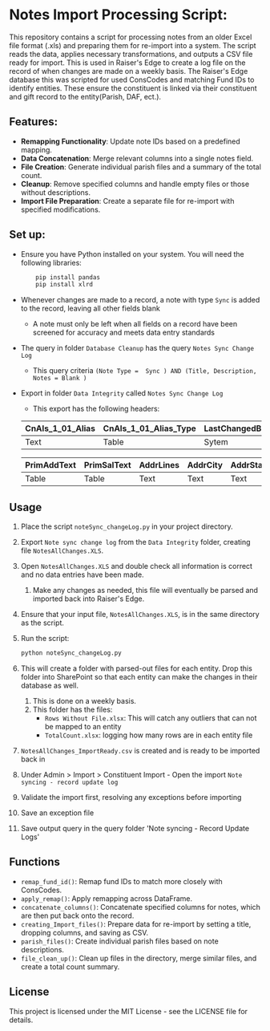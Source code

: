 # Notes Import Processing Script:

This repository contains a script for processing notes from an older Excel file format (.xls) and preparing them for re-import into a system. The script reads the data, applies necessary transformations, and outputs a CSV file ready for import. This is used in Raiser's Edge to create a log file on the record of when changes are made on a weekly basis. The Raiser's Edge database this was scripted for used ConsCodes and matching Fund IDs to identify entities. These ensure the constituent is linked via their constituent and gift record to the entity(Parish, DAF, ect.).

## Features:

- **Remapping Functionality**: Update note IDs based on a predefined mapping.
- **Data Concatenation**: Merge relevant columns into a single notes field.
- **File Creation**: Generate individual parish files and a summary of the total count.
- **Cleanup**: Remove specified columns and handle empty files or those without descriptions.
- **Import File Preparation**: Create a separate file for re-import with specified modifications.

## Set up:

* Ensure you have Python installed on your system. You will need the following libraries: 
  ```sh
      pip install pandas
      pip install xlrd
* Whenever changes are made to a record, a note with type `Sync` is added to the record, leaving all other fields blank
     * A note must only be left when all fields on a record have been screened for accuracy and meets data entry standards
* The query in folder `Database Cleanup` has the query `Notes Sync Change Log`
   * This query criteria `(Note Type =  Sync ) AND (Title, Description, Notes = Blank )`
* Export in folder `Data Integrity` called `Notes Sync Change Log`
   * This export has the following headers:

   | CnAls_1_01_Alias | CnAls_1_01_Alias_Type | LastChangedBy | DateLastChange | ConsID | IsInactive | Deceased | DeceasedDate | Gender | Titl1 | FirstName | MiddleName | LastName | Suffix | MrtlStat | MaidenName | Bday | SRConsID | SRInactive | SRDeceased |    SRDeceasedDate | SRGender | SRTitl1 | SRFirstName | SRMiddleName | SRLastName | SRSuffix | SRMrtlStat | SRMaidenName |
   | ----------------- | --------------------- | ------------- | -------------- | ------ | ---------- | -------- | ------------- | ------ | ----- | --------- | ---------- | -------- | ------ | -------- | ---------- | ---- | -------- | ---------- | ---------- | -------------- | -------- | ------- | ----------- | ------------ | ---------- | -------- | ----------- | ------------- |
   | Text              | Table                 | Sytem         | Date           | Text   | TF         | TF       | Date          | Table  | Table | Text      | Text       | Text     | Table  | Table    | Text       | Date | Text     | TF         | TF         | Date             | Table    | Table   | Text        | Text         | Table      | Table    | Text       | Text         |

   | PrimAddText | PrimSalText | AddrLines | AddrCity | AddrState | AddrZIP | CnNote_1_01_Type | CnNote_1_01_Title | CnNote_1_01_Description | CnNote_1_01_Import_ID | ConsCode_Long | ConsCode_Short | ConsCode_StartDate | ConsCode_EndDate | ConsCode_Long_1 |    ConsCode_Short_1 | ConsCode_StartDate_1 | ConsCode_EndDate_1 | ConsCode_Long_2 | ConsCode_Short_2 | ConsCode_StartDate_2 | ConsCode_EndDate_2 | LastFundIDDesc | LastFundID |
   | --------- | ----------- | --------- | -------- | --------- | -------- | ----------------- | ----------------- | ----------------------- | --------------------- | ------------- | -------------- | ------------------ | ---------------- | -------------- | ---------------- | ------------------- | ----------------- | -------------- | ---------------- | ------------------- | ----------------- | --------------- | --------- |
   | Table     | Table       | Text      | Text     | Text      | Table    | Text              | Table             | Text                    | Text                  | System        | Table          | Table              | Date             | Date           | Table            | Table               | Date              | Date            | Table             | Table                | Date                   | Table             | Text      |




## Usage

1. Place the script `noteSync_changeLog.py` in your project directory.
2. Export `Note sync change log` from the `Data Integrity` folder, creating file `NotesAllChanges.XLS`.
3. Open `NotesAllChanges.XLS` and double check all information is correct and no data entries have been made.
   1. Make any changes as needed, this file will eventually be parsed and imported back into Raiser's Edge.
5. Ensure that your input file, `NotesAllChanges.XLS`, is in the same directory as the script.
6. Run the script:
   ```sh
   python noteSync_changeLog.py
7. This will create a folder with parsed-out files for each entity. Drop this folder into SharePoint so that each entity can make the changes in their database as well.
   1. This is done on a weekly basis.
   2. This folder has the files:
      * `Rows Without File.xlsx`: This will catch any outliers that can not be mapped to an entity
      * `TotalCount.xlsx`: logging how many rows are in each entity file
      
8. `NotesAllChanges_ImportReady.csv` is created and is ready to be imported back in
9.  Under Admin > Import > Constituent Import  - Open the import `Note syncing - record update log`
   1. Validate the import first, resolving any exceptions before importing
   2. Save an exception file
   3. Save output query in the query folder 'Note syncing - Record Update Logs'
   

## Functions

- `remap_fund_id()`: Remap fund IDs to match more closely with ConsCodes.
- `apply_remap()`: Apply remapping across DataFrame.
- `concatenate_columns()`: Concatenate specified columns for notes, which are then put back onto the record.
- `creating_Import_files()`: Prepare data for re-import by setting a title, dropping columns, and saving as CSV.
- `parish_files()`: Create individual parish files based on note descriptions.
- `file_clean_up()`: Clean up files in the directory, merge similar files, and create a total count summary.

## License

This project is licensed under the MIT License - see the LICENSE file for details.
